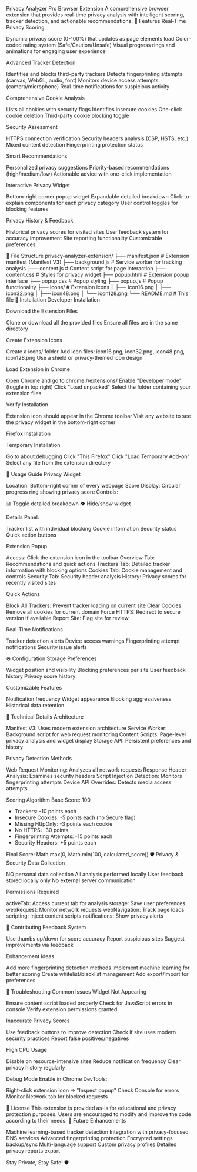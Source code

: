 Privacy Analyzer Pro Browser Extension
A comprehensive browser extension that provides real-time privacy analysis with intelligent scoring, tracker detection, and actionable recommendations.
🌟 Features
Real-Time Privacy Scoring

Dynamic privacy score (0-100%) that updates as page elements load
Color-coded rating system (Safe/Caution/Unsafe)
Visual progress rings and animations for engaging user experience

Advanced Tracker Detection

Identifies and blocks third-party trackers
Detects fingerprinting attempts (canvas, WebGL, audio, font)
Monitors device access attempts (camera/microphone)
Real-time notifications for suspicious activity

Comprehensive Cookie Analysis

Lists all cookies with security flags
Identifies insecure cookies
One-click cookie deletion
Third-party cookie blocking toggle

Security Assessment

HTTPS connection verification
Security headers analysis (CSP, HSTS, etc.)
Mixed content detection
Fingerprinting protection status

Smart Recommendations

Personalized privacy suggestions
Priority-based recommendations (high/medium/low)
Actionable advice with one-click implementation

Interactive Privacy Widget

Bottom-right corner popup widget
Expandable detailed breakdown
Click-to-explain components for each privacy category
User control toggles for blocking features

Privacy History & Feedback

Historical privacy scores for visited sites
User feedback system for accuracy improvement
Site reporting functionality
Customizable preferences

📁 File Structure
privacy-analyzer-extension/
├── manifest.json          # Extension manifest (Manifest V3)
├── background.js          # Service worker for tracking analysis
├── content.js            # Content script for page interaction
├── content.css           # Styles for privacy widget
├── popup.html            # Extension popup interface
├── popup.css             # Popup styling
├── popup.js              # Popup functionality
├── icons/                # Extension icons
│   ├── icon16.png
│   ├── icon32.png
│   ├── icon48.png
│   └── icon128.png
└── README.md             # This file
🚀 Installation
Developer Installation

Download the Extension Files

Clone or download all the provided files
Ensure all files are in the same directory


Create Extension Icons

Create a icons/ folder
Add icon files: icon16.png, icon32.png, icon48.png, icon128.png
Use a shield or privacy-themed icon design


Load Extension in Chrome

Open Chrome and go to chrome://extensions/
Enable "Developer mode" (toggle in top right)
Click "Load unpacked"
Select the folder containing your extension files


Verify Installation

Extension icon should appear in the Chrome toolbar
Visit any website to see the privacy widget in the bottom-right corner



Firefox Installation

Temporary Installation

Go to about:debugging
Click "This Firefox"
Click "Load Temporary Add-on"
Select any file from the extension directory



🎯 Usage Guide
Privacy Widget

Location: Bottom-right corner of every webpage
Score Display: Circular progress ring showing privacy score
Controls:

📊 Toggle detailed breakdown
👁️ Hide/show widget


Details Panel:

Tracker list with individual blocking
Cookie information
Security status
Quick action buttons



Extension Popup

Access: Click the extension icon in the toolbar
Overview Tab: Recommendations and quick actions
Trackers Tab: Detailed tracker information with blocking options
Cookies Tab: Cookie management and controls
Security Tab: Security header analysis
History: Privacy scores for recently visited sites

Quick Actions

Block All Trackers: Prevent tracker loading on current site
Clear Cookies: Remove all cookies for current domain
Force HTTPS: Redirect to secure version if available
Report Site: Flag site for review

Real-Time Notifications

Tracker detection alerts
Device access warnings
Fingerprinting attempt notifications
Security issue alerts

⚙️ Configuration
Storage Preferences

Widget position and visibility
Blocking preferences per site
User feedback history
Privacy score history

Customizable Features

Notification frequency
Widget appearance
Blocking aggressiveness
Historical data retention

🔧 Technical Details
Architecture

Manifest V3: Uses modern extension architecture
Service Worker: Background script for web request monitoring
Content Scripts: Page-level privacy analysis and widget display
Storage API: Persistent preferences and history

Privacy Detection Methods

Web Request Monitoring: Analyzes all network requests
Response Header Analysis: Examines security headers
Script Injection Detection: Monitors fingerprinting attempts
Device API Overrides: Detects media access attempts

Scoring Algorithm
Base Score: 100
- Trackers: -10 points each
- Insecure Cookies: -5 points each (no Secure flag)
- Missing HttpOnly: -3 points each cookie
- No HTTPS: -30 points
- Fingerprinting Attempts: -15 points each
- Security Headers: +5 points each

Final Score: Math.max(0, Math.min(100, calculated_score))
🛡️ Privacy & Security
Data Collection

NO personal data collection
All analysis performed locally
User feedback stored locally only
No external server communication

Permissions Required

activeTab: Access current tab for analysis
storage: Save user preferences
webRequest: Monitor network requests
webNavigation: Track page loads
scripting: Inject content scripts
notifications: Show privacy alerts

🤝 Contributing
Feedback System

Use thumbs up/down for score accuracy
Report suspicious sites
Suggest improvements via feedback

Enhancement Ideas

Add more fingerprinting detection methods
Implement machine learning for better scoring
Create whitelist/blacklist management
Add export/import for preferences

🐛 Troubleshooting
Common Issues
Widget Not Appearing

Ensure content script loaded properly
Check for JavaScript errors in console
Verify extension permissions granted

Inaccurate Privacy Scores

Use feedback buttons to improve detection
Check if site uses modern security practices
Report false positives/negatives

High CPU Usage

Disable on resource-intensive sites
Reduce notification frequency
Clear privacy history regularly

Debug Mode
Enable in Chrome DevTools:

Right-click extension icon → "Inspect popup"
Check Console for errors
Monitor Network tab for blocked requests

📄 License
This extension is provided as-is for educational and privacy protection purposes. Users are encouraged to modify and improve the code according to their needs.
🚀 Future Enhancements

 Machine learning-based tracker detection
 Integration with privacy-focused DNS services
 Advanced fingerprinting protection
 Encrypted settings backup/sync
 Multi-language support
 Custom privacy profiles
 Detailed privacy reports export


Stay Private, Stay Safe! 🛡️